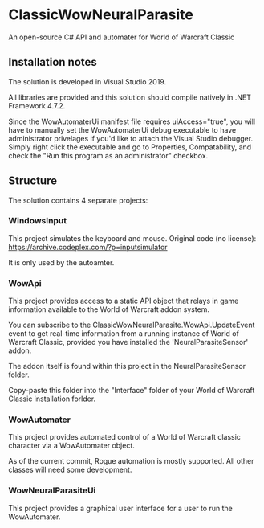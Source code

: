 # ClassicWowNeuralParasite
An open-source C# API and automater for World of Warcraft Classic

## Installation notes
The solution is developed in Visual Studio 2019.

All libraries are provided and this solution should compile natively in .NET Framework 4.7.2.

Since the WowAutomaterUi manifest file requires uiAccess="true", you will have to manually set the WowAutomaterUi
debug executable to have administrator privelages if you'd like to attach the Visual Studio debugger. Simply right 
click the executable and go to Properties, Compatability, and check the "Run this program as an administrator" checkbox.

## Structure
The solution contains 4 separate projects:

### WindowsInput
This project simulates the keyboard and mouse. Original code (no license): https://archive.codeplex.com/?p=inputsimulator

It is only used by the autoamter.

### WowApi
This project provides access to a static API object that relays in game information available to the World of Warcraft addon
system.

You can subscribe to the ClassicWowNeuralParasite.WowApi.UpdateEvent event to get real-time information from a running
instance of World of Warcraft Classic, provided you have installed the 'NeuralParasiteSensor' addon.

The addon itself is found within this project in the NeuralParasiteSensor folder.

Copy-paste this folder into the "Interface" folder of your World of Warcraft Classic installation forlder.

### WowAutomater
This project provides automated control of a World of Warcraft classic character via a WowAutomater object.

As of the current commit, Rogue automation is mostly supported. All other classes will need some development.

### WowNeuralParasiteUi
This project provides a graphical user interface for a user to run the WowAutomater.